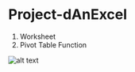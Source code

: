 # Project-dAnExcel

1. Worksheet
2. Pivot Table Function

![alt text](https://raw.githubusercontent.com/username/projectname/branch/path/to/img.png)
